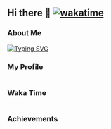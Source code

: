 ## Hi there 👋 [![wakatime](https://wakatime.com/badge/user/b933bf96-63e5-46e1-a52f-0a2856339f83.svg)](https://wakatime.com/@b933bf96-63e5-46e1-a52f-0a2856339f83)

### About Me

[![Typing SVG](https://readme-typing-svg.demolab.com?font=Klee+One&weight=600&duration=4000&pause=1000&color=F5A9B8&center=true&vCenter=true&width=846&lines=%E3%81%86%E3%82%93%E3%80%81%E3%81%BE%E3%81%82%E3%81%BE%E3%81%82%E3%81%84%E3%81%84%E6%84%9F%E3%81%98%E3%81%A0%E3%81%AA%E3%80%82%E3%81%93%E3%81%AE%E8%AA%BF%E5%AD%90%E3%81%A7%E3%81%84%E3%81%8F%E3%81%8B%EF%BC%81;%E3%82%88%E3%81%97%E3%81%A3%E3%81%93%E3%81%93%E3%81%BE%E3%81%A7%E6%9D%A5%E3%81%9F%E3%82%89%E6%AC%A1%E3%81%AE%E3%82%B9%E3%83%86%E3%83%83%E3%83%97%E3%82%92%E3%81%A9%E3%81%86%E3%81%99%E3%82%8B%E3%81%8B%E3%80%81%E3%81%A0%E3%81%AA%E3%80%82;%E4%BA%BA%E3%81%AB%E3%81%AF%E3%81%9D%E3%82%8C%E3%81%9E%E3%82%8C%E7%89%A9%E8%AA%9E%E3%81%8C%E3%81%82%E3%82%8B%E3%80%82%E3%81%A0%E3%81%A3%E3%81%9F%E3%82%89%E3%81%93%E3%82%8C%E3%81%AF%E3%80%81%E7%A7%81%E3%81%AE%E7%89%A9%E8%AA%9E%E3%81%A0%E3%80%82;%E3%81%86%E3%82%93%E3%80%81%E3%81%AA%E3%82%93%E3%81%8C%E8%AA%BF%E5%AD%90%E3%81%84%E3%81%84%E6%84%9F%E3%81%98%E3%80%81%E3%81%97%E3%81%A6%E3%82%8B%E3%81%AD%E3%80%82%E6%89%8B%E5%BF%9C%E3%81%88%E3%81%82%E3%82%8B%E3%82%88%E3%80%82;%E6%82%AA%E3%81%8F%E3%81%AA%E3%81%84%E3%81%AD%E3%80%9C%E3%81%93%E3%81%AE%E6%84%9F%E3%81%98%E3%80%82%E8%BB%BD%E3%81%8F%E6%9A%B4%E3%82%8C%E3%81%A6%E3%81%93%E3%82%88%E3%81%86%E3%81%8B%E3%81%AA%E3%80%9C;%E3%81%9D%E3%81%AE%E6%96%B9%E3%81%8C%E3%81%82%E3%81%9F%E3%81%97%E3%81%A0%E3%81%A3%E3%81%A6%E6%95%91%E3%82%8F%E3%82%8C%E3%82%8B%E3%81%A3%E3%81%A6%E3%82%82%E3%81%AE%E3%81%95%E3%80%82;%E3%81%8A%E3%81%A3%E3%81%9B%E3%83%BC%E3%81%9E%E3%83%BC%E3%81%BE%E3%81%A3%E3%81%9F%E3%81%8F%E3%80%82%E5%BE%85%E3%81%A1%E3%81%8F%E3%81%9F%E3%81%B3%E3%82%8C%E3%81%9F%E3%81%9C%E3%80%82;%E3%81%82%E3%81%81%E3%80%9C%E3%81%AD%E3%81%BF%E3%81%84%E2%80%A6%E3%80%82%E3%81%82%E3%82%93%E3%81%9F%E3%81%AF%E6%9C%9D%E3%81%8B%E3%82%89%E5%85%83%E6%B0%97%E3%81%A0%E3%81%AA%E3%80%82;%E3%81%95%E3%81%A6%E3%81%A8%E3%80%81%E3%81%A1%E3%82%87%E3%81%A3%E3%81%8F%E3%82%89%E4%BB%98%E3%81%8D%E5%90%88%E3%81%A3%E3%81%A6%E3%82%88%E3%80%82%E3%82%B2%E3%83%BC%E3%82%BB%E3%83%B3%E3%80%82;%E5%A4%9C%E3%81%AE%E8%A1%97%E3%82%92%E3%81%B6%E3%82%89%E3%81%A4%E3%81%8F%E3%81%AE%E3%81%A3%E3%81%A6%E5%A5%BD%E3%81%8D%E3%81%A0%E3%82%88%E3%80%82;%E3%81%A9%E3%81%A3%E3%81%8B%E3%82%89%E3%81%A7%E3%82%82%E3%81%8B%E3%81%8B%E3%81%A3%E3%81%A6%E3%81%93%E3%81%84%E3%81%A3%E3%81%A6%E6%84%9F%E3%81%98%E3%81%A0%E3%82%88%E3%80%82;%E3%81%95%E3%80%81%E3%81%82%E3%82%93%E3%81%9F%E3%81%8C%E3%83%88%E3%83%AD%E3%83%88%E3%83%AD%E3%81%97%E3%81%A6%E3%82%8B%E9%96%93%E3%81%AB%E3%80%81%E3%81%82%E3%81%9F%E3%81%97%E3%81%AF%E5%87%BA%E3%81%8B%E3%81%91%E3%82%8B%E3%81%A8%E3%81%97%E3%82%88%E3%81%86%E3%81%8B%E3%81%AA%E3%80%9C%E3%80%82;%E9%81%A0%E6%85%AE%E3%81%97%E3%81%AA%E3%81%8F%E3%81%A6%E3%81%84%E3%81%84%E3%82%88%E3%80%81%E5%85%A8%E5%8A%9B%E3%81%A7%E3%81%B6%E3%81%A4%E3%81%8B%E3%81%A3%E3%81%A6%E3%81%8D%E3%81%AA%E3%83%BC%EF%BC%81;%E9%AD%94%E6%B3%95%E5%B0%91%E5%A5%B3%E3%81%A8%E5%AD%A6%E6%A0%A1%E3%81%AE%E4%B8%A1%E7%AB%8B%E3%81%AF%E3%82%AD%E3%83%84%E3%82%A4%E3%82%88%E3%81%AA%E3%80%9C%E3%80%82%E7%B5%90%E6%9E%9C%E7%8A%A0%E7%89%B2%E3%81%AB%E3%81%AA%E3%82%8B%E3%81%AE%E3%81%AF%E9%81%8A%E3%81%B3%E3%81%AE%E6%99%82%E9%96%93%E3%81%A0%E3%82%8D%E3%80%9C%E3%80%82;%E9%A3%9F%E3%81%84%E7%89%A9%E3%81%A3%E3%81%A6%E3%81%84%E3%81%86%E3%81%AE%E3%81%AF%E3%81%95%E3%80%81%E4%BA%BA%E9%96%93%E3%81%8C%E7%94%9F%E3%81%8D%E3%82%8B%E4%B8%8A%E3%81%A7%E3%81%AE%E8%A6%81%E3%81%BF%E3%81%9F%E3%81%84%E3%81%AA%E3%82%82%E3%82%93%E3%81%A0%E3%82%8D%EF%BC%9F;%E6%88%A6%E3%81%86%E4%B8%8A%E3%81%A7%E3%81%AF%E3%81%95%E3%80%81%E9%A0%AD%E8%84%B3%E6%88%A6%E3%81%A3%E3%81%A6%E3%82%84%E3%81%A4%EF%BC%9F%E6%88%A6%E8%A1%93%E3%81%AA%E3%82%93%E3%81%8B%E3%82%82%E5%A4%A7%E4%BA%8B%E3%81%AB%E3%81%AA%E3%81%A3%E3%81%A6%E3%81%8F%E3%82%8B%E3%82%8F%E3%81%91%E3%81%95%E3%80%82;%E3%81%9D%E3%81%86%E3%81%84%E3%81%88%E3%81%B0%E9%A7%85%E5%89%8D%E3%81%AB%E3%81%86%E3%81%BE%E3%81%84%E3%83%A9%E3%83%BC%E3%83%A1%E3%83%B3%E5%B1%8B%E3%81%8C%E3%81%82%E3%82%8B%E3%81%A3%E3%81%A6%E3%80%81%E3%81%95%E3%82%84%E3%81%8B%E3%81%AB%E8%81%9E%E3%81%84%E3%81%9F%E3%81%AA%E3%80%82)](https://git.io/typing-svg)

### My Profile

<picture>
  <source
    srcset="https://rainppr-github-readme-stats.vercel.app/api?username=RainPPR&count_private=true&show_icons=true&include_all_commits=true&theme=dark"
    media="(prefers-color-scheme: dark)"
  />
  <source
    srcset="https://rainppr-github-readme-stats.vercel.app/api?username=RainPPR&count_private=true&show_icons=true&include_all_commits=true"
    media="(prefers-color-scheme: light), (prefers-color-scheme: no-preference)"
  />
  <img/>
</picture>

### Waka Time

<picture>
  <source
    srcset="https://rainppr-github-readme-stats.vercel.app/api/wakatime?username=RainPPR&langs_count=20&hide=other&theme=dark"
    media="(prefers-color-scheme: dark)"
  />
  <source
    srcset="https://rainppr-github-readme-stats.vercel.app/api/wakatime?username=RainPPR&langs_count=20&hide=other"
    media="(prefers-color-scheme: light), (prefers-color-scheme: no-preference)"
  />
  <img/>
</picture>

### Achievements

<picture>
  <source
    srcset="https://github-profile-trophy.vercel.app/?username=RainPPR&rank=-?&column=-1&margin-w=5&margin-h=5&theme=onedark"
    media="(prefers-color-scheme: dark)"
  />
  <source
    srcset="https://github-profile-trophy.vercel.app/?username=RainPPR&rank=-?&column=-1&margin-w=5&margin-h=5&theme=flat"
    media="(prefers-color-scheme: light), (prefers-color-scheme: no-preference)"
  />
  <img/>
</picture>

